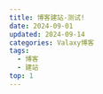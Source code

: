 ```yaml
---
title: 博客建站-测试!
date: 2024-09-01
updated: 2024-09-14
categories: Valaxy博客
tags:
  - 博客
  - 建站
top: 1
---
```


